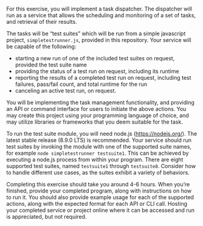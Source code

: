 For this exercise, you will implement a task dispatcher. The dispatcher will run as a service that allows the scheduling and monitoring of a set of tasks, and retrieval of their results.

The tasks will be “test suites” which will be run from a simple javascript project, `simpletestrunner.js`, provided in this repository. Your service will be capable of the following:

* starting a new run of one of the included test suites on request, provided the test suite name
* providing the status of a test run on request, including its runtime
* reporting the results of a completed test run on request, including test failures, pass/fail count, and total runtime for the run
* canceling an active test run, on request.

You will be implementing the task management functionality, and providing an API or command interface for users to initiate the above actions. You may create this project using your programming language of choice, and may utilize libraries or frameworks that you deem suitable for the task.

To run the test suite module, you will need node.js (https://nodejs.org/). The latest stable release (8.9.0 LTS) is recommended. Your service should run test suites by invoking the module with one of the supported suite names, for example `node simpletestrunner testsuite1`. This can be achieved by executing a node.js process from within your program. There are eight supported test suites, named `testsuite1` through `testsuite8`. Consider how to handle different use cases, as the suites exhibit a variety of behaviors.

Completing this exercise should take you around 4-6 hours. When you’re finished, provide your completed program, along with instructions on how to run it. You should also provide example usage for each of the supported actions, along with the expected format for each API or CLI call. Hosting your completed service or project online where it can be accessed and run is appreciated, but not required.
